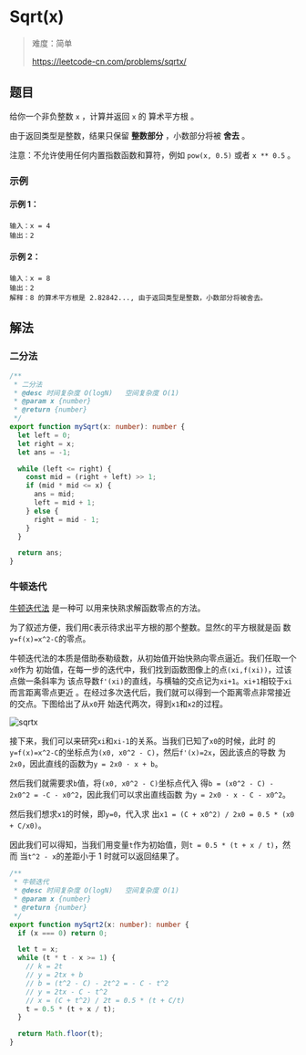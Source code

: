 # Sqrt(x)

> 难度：简单
>
> https://leetcode-cn.com/problems/sqrtx/

## 题目

给你一个非负整数 `x` ，计算并返回 `x` 的 算术平方根 。

由于返回类型是整数，结果只保留 **整数部分** ，小数部分将被 **舍去** 。

注意：不允许使用任何内置指数函数和算符，例如 `pow(x, 0.5)` 或者 `x ** 0.5` 。

### 示例

#### 示例 1：

```
输入：x = 4
输出：2
```

#### 示例 2：

```
输入：x = 8
输出：2
解释：8 的算术平方根是 2.82842..., 由于返回类型是整数，小数部分将被舍去。
```

## 解法

### 二分法

```typescript
/**
 * 二分法
 * @desc 时间复杂度 O(logN)   空间复杂度 O(1)
 * @param x {number}
 * @return {number}
 */
export function mySqrt(x: number): number {
  let left = 0;
  let right = x;
  let ans = -1;

  while (left <= right) {
    const mid = (right + left) >> 1;
    if (mid * mid <= x) {
      ans = mid;
      left = mid + 1;
    } else {
      right = mid - 1;
    }
  }

  return ans;
}
```

### 牛顿迭代

[牛顿迭代法](https://zh.wikipedia.org/wiki/%E7%89%9B%E9%A1%BF%E6%B3%95) 是一种可
以用来快熟求解函数零点的方法。

为了叙述方便，我们用`C`表示待求出平方根的那个整数。显然`C`的平方根就是函
数`y=f(x)=x^2-C`的零点。

牛顿迭代法的本质是借助泰勒级数，从初始值开始快熟向零点逼近。我们任取一个`x0`作为
初始值，在每一步的迭代中，我们找到函数图像上的点`(xi,f(xi))`，过该点做一条斜率为
该点导数`f'(xi)`的直线，与横轴的交点记为`xi+1`。`xi+1`相较于`xi`而言距离零点更近
。在经过多次迭代后，我们就可以得到一个距离零点非常接近的交点。下图给出了从`x0`开
始迭代两次，得到`x1`和`x2`的过程。

![sqrtx](https://user-images.githubusercontent.com/54696834/159102061-2d19217c-106f-4d9c-8366-76471a372988.png)

接下来，我们可以来研究`xi`和`xi-1`的关系。当我们已知了`x0`的时候，此时
的`y=f(x)=x^2-C`的坐标点为`(x0, x0^2 - C)`，然后`f'(x)=2x`，因此该点的导数
为`2x0`，因此直线的函数为`y = 2x0 · x + b`。

然后我们就需要求`b`值，将`(x0, x0^2 - C)`坐标点代入
得`b = (x0^2 - C) - 2x0^2 = -C - x0^2`，因此我们可以求出直线函数
为`y = 2x0 · x - C - x0^2`。

然后我们想求`x1`的时候，即`y=0`，代入求
出`x1 = (C + x0^2) / 2x0 = 0.5 * (x0 + C/x0)`。

因此我们可以得知，当我们用变量`t`作为初始值，则`t = 0.5 * (t + x / t)`，然而
当`t^2 - x`的差距小于 1 时就可以返回结果了。

```typescript
/**
 * 牛顿迭代
 * @desc 时间复杂度 O(logN)   空间复杂度 O(1)
 * @param x {number}
 * @return {number}
 */
export function mySqrt2(x: number): number {
  if (x === 0) return 0;

  let t = x;
  while (t * t - x >= 1) {
    // k = 2t
    // y = 2tx + b
    // b = (t^2 - C) - 2t^2 = - C - t^2
    // y = 2tx - C - t^2
    // x = (C + t^2) / 2t = 0.5 * (t + C/t)
    t = 0.5 * (t + x / t);
  }

  return Math.floor(t);
}
```
